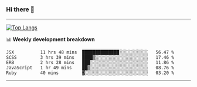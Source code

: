 ### Hi there 👋

-------
[![Top Langs](https://github-readme-stats.vercel.app/api/top-langs/?username=ashish-r)](https://github.com/anuraghazra/github-readme-stats)

📊 **Weekly development breakdown**
<!--START_SECTION:waka-->
```text
JSX          11 hrs 48 mins  ██████████████░░░░░░░░░░░   56.47 % 
SCSS         3 hrs 39 mins   ████▒░░░░░░░░░░░░░░░░░░░░   17.46 % 
ERB          2 hrs 28 mins   ███░░░░░░░░░░░░░░░░░░░░░░   11.86 % 
JavaScript   1 hr 49 mins    ██▒░░░░░░░░░░░░░░░░░░░░░░   08.76 % 
Ruby         40 mins         ▓░░░░░░░░░░░░░░░░░░░░░░░░   03.20 % 
```
<!--END_SECTION:waka-->
-------

<!--
**ashish-r/ashish-r** is a ✨ _special_ ✨ repository because its `README.md` (this file) appears on your GitHub profile.

Here are some ideas to get you started:

- 🔭 I’m currently working on ...
- 🌱 I’m currently learning ...
- 👯 I’m looking to collaborate on ...
- 🤔 I’m looking for help with ...
- 💬 Ask me about ...
- 📫 How to reach me: ...
- 😄 Pronouns: ...
- ⚡ Fun fact: ...
-->
